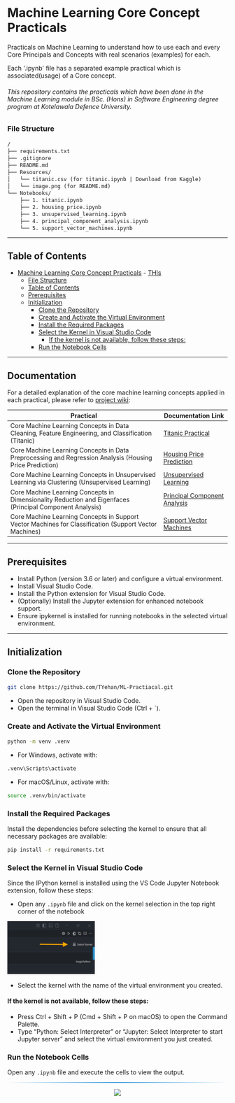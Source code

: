 # Machine Learning Core Concept Practicals

Practicals on Machine Learning to understand how to use each and every Core Principals and Concepts with real scenarios (examples) for each.

Each '.ipynb' file has a separated example practical which is associated(usage) of a Core concept.

###### This repository contains the practicals which have been done in the Machine Learning module in BSc. (Hons) in Software Engineering degree program at Kotelawala Defence University. 

### File Structure

```
/
├── requirements.txt
├── .gitignore
├── README.md
├── Resources/
│   └── titanic.csv (for titanic.ipynb | Download from Kaggle)
│   └── image.png (for README.md)
└── Notebooks/
    ├── 1. titanic.ipynb
    ├── 2. housing_price.ipynb
    ├── 3. unsupervised_learning.ipynb
    ├── 4. principal_component_analysis.ipynb
    └── 5. support_vector_machines.ipynb
```
---
## Table of Contents

- [Machine Learning Core Concept Practicals](#machine-learning-core-concept-practicals)
        - [THIs](#this)
    - [File Structure](#file-structure)
  - [Table of Contents](#table-of-contents)
  - [Prerequisites](#prerequisites)
  - [Initialization](#initialization)
    - [Clone the Repository](#clone-the-repository)
    - [Create and Activate the Virtual Environment](#create-and-activate-the-virtual-environment)
    - [Install the Required Packages](#install-the-required-packages)
    - [Select the Kernel in Visual Studio Code](#select-the-kernel-in-visual-studio-code)
      - [If the kernel is not available, follow these steps:](#if-the-kernel-is-not-available-follow-these-steps)
    - [Run the Notebook Cells](#run-the-notebook-cells)

---
## Documentation

For a detailed explanation of the core machine learning concepts applied in each practical, please refer to [project wiki](https://github.com/TYehan/ML-Practiacal/wiki):

| Practical                                                                                      | Documentation Link                                                                                           |
|------------------------------------------------------------------------------------------------|--------------------------------------------------------------------------------------------------------------|
| Core Machine Learning Concepts in Data Cleaning, Feature Engineering, and Classification (Titanic)                | [Titanic Practical](https://github.com/TYehan/ML-Practiacal/wiki/TITANIC)                                    |
| Core Machine Learning Concepts in Data Preprocessing and Regression Analysis (Housing Price Prediction)             | [Housing Price Prediction](https://github.com/TYehan/ML-Practiacal/wiki/HOUSING_PRICE)                         |
| Core Machine Learning Concepts in Unsupervised Learning via Clustering (Unsupervised Learning)                     | [Unsupervised Learning](https://github.com/TYehan/ML-Practiacal/wiki/UNSUPERVISED_LEARNING)                    |
| Core Machine Learning Concepts in Dimensionality Reduction and Eigenfaces (Principal Component Analysis)           | [Principal Component Analysis](https://github.com/TYehan/ML-Practiacal/wiki/PRINCIPAL_COMPONENT_ANALYSIS)      |
| Core Machine Learning Concepts in Support Vector Machines for Classification (Support Vector Machines)             | [Support Vector Machines](https://github.com/TYehan/ML-Practiacal/wiki/SUPPORT_VECTOR_MACHINES)                |              |

---
## Prerequisites

- Install Python (version 3.6 or later) and configure a virtual environment.
- Install Visual Studio Code.
- Install the Python extension for Visual Studio Code.
- (Optionally) Install the Jupyter extension for enhanced notebook support.
- Ensure ipykernel is installed for running notebooks in the selected virtual environment.

---
## Initialization 

### Clone the Repository
```bash
git clone https://github.com/TYehan/ML-Practiacal.git
```

- Open the repository in Visual Studio Code.
- Open the terminal in Visual Studio Code (Ctrl + `).

### Create and Activate the Virtual Environment

```bash
python -m venv .venv
```

- For Windows, activate with:
  
```bash
.venv\Scripts\activate
```

- For macOS/Linux, activate with:
  
```bash
source .venv/bin/activate
```

### Install the Required Packages

Install the dependencies before selecting the kernel to ensure that all necessary packages are available:

```bash
pip install -r requirements.txt
```

### Select the Kernel in Visual Studio Code

Since the IPython kernel is installed using the VS Code Jupyter Notebook extension, follow these steps:
- Open any `.ipynb` file and click on the kernel selection in the top right corner of the notebook
<img src="resources\image.png" alt="alt text" style="width:200px;">

- Select the kernel with the name of the virtual environment you created.
#### If the kernel is not available, follow these steps:
- Press Ctrl + Shift + P (Cmd + Shift + P on macOS) to open the Command Palette.
- Type “Python: Select Interpreter” or “Jupyter: Select Interpreter to start Jupyter server” and select the virtual environment you just created.

### Run the Notebook Cells

Open any `.ipynb` file and execute the cells to view the output.

<hr style="border: 0; height: 2px; background: linear-gradient(to right, rgba(0,0,0,0), #3498db, rgba(0,0,0,0));" />

<div align="center">
    <a href="https://github.com/TYehan">
        <img src="https://img.shields.io/badge/Crafted by-Tharindu Yehan-blue?style=flat-square">
    </a>
</div>